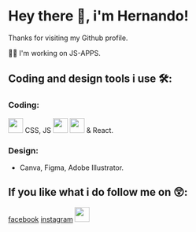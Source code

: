 # Hey there 👋, i'm Hernando!
Thanks for visiting my Github profile.

🧑‍💻 I'm working on JS-APPS.

## Coding and design tools i use 🛠️:

### Coding:
<span><img src="https://cdn.jsdelivr.net/gh/devicons/devicon/icons/html5/html5-original.svg" width="30px"/>
  <span> CSS, JS <span><img src="https://cdn.jsdelivr.net/gh/devicons/devicon/icons/tailwindcss/tailwindcss-plain.svg" width="30px"/>
    </span> <span><img src="https://cdn.jsdelivr.net/gh/devicons/devicon/icons/typescript/typescript-original.svg" width="30px"/>
</span> & React.

### Design:
- Canva, Figma, Adobe Illustrator.

## If you like what i do follow me on 😲:

[facebook](https://www.facebook.com/hernandoabellaoficial)
[instagram](instagram.com/hernandoabellaoficial)
[<img src="https://upload.wikimedia.org/wikipedia/commons/thumb/6/6f/Logo_of_Twitter.svg/800px-Logo_of_Twitter.svg.png" width="30px"/>](twitter.com/hernandoabella)
